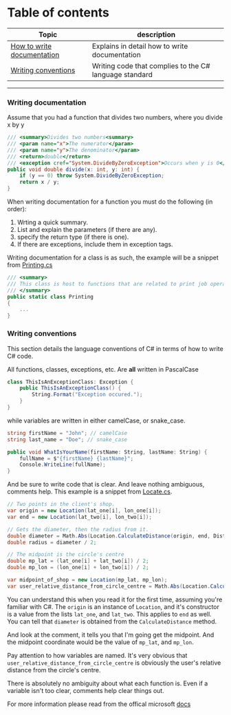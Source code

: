 ﻿# Table of contents
Topic | description |
--- | --- |
|[How to write documentation](https://github.com/YJH16120/TSC_MobileApp#Writing-documentation) | Explains in detail how to write documentation |
|[Writing conventions](https://github.com/YJH16120/TSC_MobileApp#Writing-conventions) | Writing code that complies to the C# language standard |

---
### Writing documentation
Assume that you had a function that divides two numbers, where you divide x by y
```csharp
/// <summary>Divides two numbers<summary>
/// <param name="x">The numerator</param>
/// <param name="y">The denominator</param>
/// <return>double</return>
/// <exception cref="System.DivideByZeroException">Occurs when y is 0</exception>
public void double divide(x: int, y: int) {
	if (y == 0) throw System.DivideByZeroException;
	return x / y;
}
```
When writing documentation for a function you must do the following (in order):
1. Wrting a quick summary.
2. List and explain the parameters (if there are any).
3. specify the return type (if there is one).
4. If there are exceptions, include them in exception tags.

Writing documentation for a class is as such, the example will be a snippet from [Printing.cs](https://github.com/YJH16120/TSC_MobileApp/blob/master/MobileApp/Printing/Printing.cs)
```csharp
/// <summary>
/// This class is host to functions that are related to print job operations.
/// </summary>
public static class Printing
{
	...
}
```

### Writing conventions
This section details the language conventions of C# in terms of how to write C# code.  

All functions, classes, exceptions, etc. Are **all** written in PascalCase
```csharp
class ThisIsAnExceptionClass: Exception {
	public ThisIsAnExceptionClass() {
		String.Format("Exception occured.");
	}
}
```
while variables are written in either camelCase, or snake_case.
```cs
string firstName = "John"; // camelCase
string last_name = "Doe"; // snake_case

public void WhatIsYourName(firstName: String, lastName: String) {
	fullName = $"{firstName} {lastName}";
	Console.WriteLine(fullName);
}
```

And be sure to write code that is clear. And leave nothing ambiguous, comments help. This example is a snippet 
from [Locate.cs](https://github.com/YJH16120/TSC_MobileApp/blob/master/MobileApp/Locate/Locate.cs).
```csharp
// Two points in the client's shop.
var origin = new Location(lat_one[i], lon_one[i]);
var end = new Location(lat_two[i], lon_two[i]);

// Gets the diameter, then the radius from it.
double diameter = Math.Abs(Location.CalculateDistance(origin, end, DistanceUnits.Kilometers));
double radius = diameter / 2;

// The midpoint is the circle's centre
double mp_lat = (lat_one[i] + lat_two[i]) / 2;
double mp_lon = (lon_one[i] + lon_two[i]) / 2;

var midpoint_of_shop = new Location(mp_lat, mp_lon);
var user_relative_distance_from_circle_centre = Math.Abs(Location.CalculateDistance(user_coordinate, midpoint_of_shop, DistanceUnits.Kilometers));
```
You can understand this when you read it for the first time, assuming you're familiar with C#. The `origin` is an instance of `Location`, and it's constructor is a value from the lists `lat_one`, and `lat_two`.
This applies to `end` as well. You can tell that `diameter` is obtained from the `CalculateDistance` method.

And look at the comment, it tells you that I'm going get the midpoint. And the midpoint coordinate would be the value of `mp_lat`, and `mp_lon`. 

Pay attention to how variables are named. It's very obvious that `user_relative_distance_from_circle_centre` is obviously
the user's relative distance from the circle's centre. 

There is absolutely no ambiguity about what each function is. Even if a variable isn't too clear, comments help clear things out.

For more information please read from the offical microsoft [docs](https://docs.microsoft.com/en-us/dotnet/csharp/programming-guide/inside-a-program/coding-conventions)

